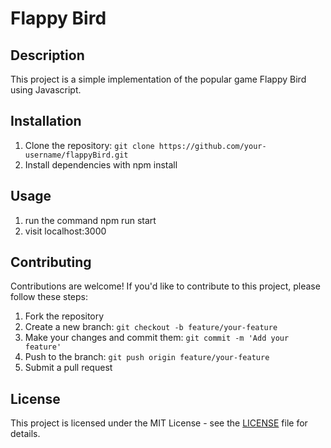 # Flappy Bird

## Description

This project is a simple implementation of the popular game Flappy Bird using Javascript.

## Installation

1. Clone the repository: `git clone https://github.com/your-username/flappyBird.git`
2. Install dependencies with npm install

## Usage

1. run the command npm run start
2. visit localhost:3000

## Contributing

Contributions are welcome! If you'd like to contribute to this project, please follow these steps:

1. Fork the repository
2. Create a new branch: `git checkout -b feature/your-feature`
3. Make your changes and commit them: `git commit -m 'Add your feature'`
4. Push to the branch: `git push origin feature/your-feature`
5. Submit a pull request

## License

This project is licensed under the MIT License - see the [LICENSE](LICENSE) file for details.
